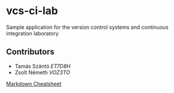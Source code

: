# vcs-ci-lab
Sample application for the version control systems and continuous integration laboratory

## Contributors
* Tamás Szántó *ET7D8H*
* Zsolt Németh *VOZ3TO*



[Markdown Cheatsheet](https://github.com/adam-p/markdown-here/wiki/Markdown-Cheatsheet)
